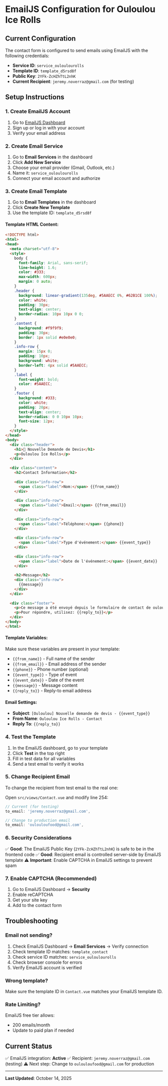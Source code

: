 # EmailJS Configuration for Ouloulou Ice Rolls

## Current Configuration

The contact form is configured to send emails using EmailJS with the following credentials:

- **Service ID**: `service_ouloulourolls`
- **Template ID**: `template_d5rsd8f`
- **Public Key**: `2YFk-ZcHZhTtL2nhK`
- **Current Recipient**: `jeremy.noverraz@gmail.com` (for testing)

## Setup Instructions

### 1. Create EmailJS Account

1. Go to [EmailJS Dashboard](https://dashboard.emailjs.com/)
2. Sign up or log in with your account
3. Verify your email address

### 2. Create Email Service

1. Go to **Email Services** in the dashboard
2. Click **Add New Service**
3. Choose your email provider (Gmail, Outlook, etc.)
4. Name it: `service_ouloulourolls`
5. Connect your email account and authorize

### 3. Create Email Template

1. Go to **Email Templates** in the dashboard
2. Click **Create New Template**
3. Use the template ID: `template_d5rsd8f`

#### Template HTML Content:

```html
<!DOCTYPE html>
<html>
<head>
  <meta charset="utf-8">
  <style>
    body {
      font-family: Arial, sans-serif;
      line-height: 1.6;
      color: #333;
      max-width: 600px;
      margin: 0 auto;
    }
    .header {
      background: linear-gradient(135deg, #5AAECC 0%, #62B1CE 100%);
      color: white;
      padding: 30px;
      text-align: center;
      border-radius: 10px 10px 0 0;
    }
    .content {
      background: #f9f9f9;
      padding: 30px;
      border: 1px solid #e0e0e0;
    }
    .info-row {
      margin: 15px 0;
      padding: 10px;
      background: white;
      border-left: 4px solid #5AAECC;
    }
    .label {
      font-weight: bold;
      color: #5AAECC;
    }
    .footer {
      background: #333;
      color: white;
      padding: 20px;
      text-align: center;
      border-radius: 0 0 10px 10px;
      font-size: 12px;
    }
  </style>
</head>
<body>
  <div class="header">
    <h1>🍦 Nouvelle Demande de Devis</h1>
    <p>Ouloulou Ice Rolls</p>
  </div>
  
  <div class="content">
    <h2>Contact Information</h2>
    
    <div class="info-row">
      <span class="label">Nom:</span> {{from_name}}
    </div>
    
    <div class="info-row">
      <span class="label">Email:</span> {{from_email}}
    </div>
    
    <div class="info-row">
      <span class="label">Téléphone:</span> {{phone}}
    </div>
    
    <div class="info-row">
      <span class="label">Type d'événement:</span> {{event_type}}
    </div>
    
    <div class="info-row">
      <span class="label">Date de l'événement:</span> {{event_date}}
    </div>
    
    <h2>Message</h2>
    <div class="info-row">
      {{message}}
    </div>
  </div>
  
  <div class="footer">
    <p>Ce message a été envoyé depuis le formulaire de contact de ouloulouicerolls.ch</p>
    <p>Pour répondre, utilisez: {{reply_to}}</p>
  </div>
</body>
</html>
```

#### Template Variables:

Make sure these variables are present in your template:

- `{{from_name}}` - Full name of the sender
- `{{from_email}}` - Email address of the sender
- `{{phone}}` - Phone number (optional)
- `{{event_type}}` - Type of event
- `{{event_date}}` - Date of the event
- `{{message}}` - Message content
- `{{reply_to}}` - Reply-to email address

#### Email Settings:

- **Subject**: `[Ouloulou] Nouvelle demande de devis - {{event_type}}`
- **From Name**: `Ouloulou Ice Rolls - Contact`
- **Reply To**: `{{reply_to}}`

### 4. Test the Template

1. In the EmailJS dashboard, go to your template
2. Click **Test** in the top right
3. Fill in test data for all variables
4. Send a test email to verify it works

### 5. Change Recipient Email

To change the recipient from test email to the real one:

Open `src/views/Contact.vue` and modify line 254:

```javascript
// Current (for testing)
to_email: 'jeremy.noverraz@gmail.com',

// Change to production email
to_email: 'oulouloufood@gmail.com',
```

### 6. Security Considerations

✅ **Good**: The EmailJS Public Key (`2YFk-ZcHZhTtL2nhK`) is safe to be in the frontend code
✅ **Good**: Recipient email is controlled server-side by EmailJS template
⚠️ **Important**: Enable CAPTCHA in EmailJS settings to prevent spam

### 7. Enable CAPTCHA (Recommended)

1. Go to EmailJS Dashboard → **Security**
2. Enable reCAPTCHA
3. Get your site key
4. Add to the contact form

## Troubleshooting

### Email not sending?

1. Check EmailJS Dashboard → **Email Services** → Verify connection
2. Check template ID matches: `template_contact`
3. Check service ID matches: `service_ouloulourolls`
4. Check browser console for errors
5. Verify EmailJS account is verified

### Wrong template?

Make sure the template ID in `Contact.vue` matches your EmailJS template ID.

### Rate Limiting?

EmailJS free tier allows:
- 200 emails/month
- Update to paid plan if needed

## Current Status

✅ EmailJS integration: **Active**
✅ Recipient: `jeremy.noverraz@gmail.com` (testing)
⚠️ Next step: Change to `oulouloufood@gmail.com` for production

---

**Last Updated**: October 14, 2025

